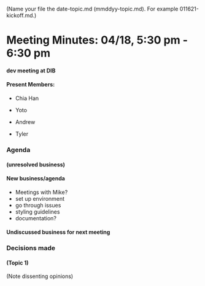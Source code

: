 (Name your file the date-topic.md (mmddyy-topic.md). For example 011621-kickoff.md.)

# Meeting Minutes: 04/18, 5:30 pm - 6:30 pm

#### dev meeting at DIB

#### Present Members:

- Chia Han 

- Yoto

- Andrew

- Tyler

### Agenda

#### (unresolved business)

  

#### New business/agenda
- Meetings with Mike?
- set up environment
- go through issues
- styling guidelines
- documentation?
  

#### Undiscussed business for next meeting

  

### Decisions made

  

#### (Topic 1)

(Note dissenting opinions)

